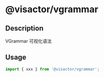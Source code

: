 # @visactor/vgrammar

## Description

VGrammar 可视化语法

## Usage

```typescript
import { xxx } from '@visactor/vgrammar';
```
